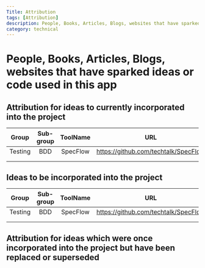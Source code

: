 ```yaml
---
Title: Attribution
tags: [Attribution]
description: People, Books, Articles, Blogs, websites that have sparked ideas or contributed code used in these repositories
category: technical
---
```



<H1> People, Books, Articles, Blogs, websites that have sparked ideas or code used in this app

<H2> Attribution for ideas to currently incorporated into the project

|  Group  | Sub-group | ToolName |                  URL                 | NuGet                                    | Date Added | ByWhom |
|:-------:|:---------:|:--------:|:------------------------------------:|------------------------------------------|:----------:|--------|
| Testing | BDD       | SpecFlow | https://github.com/techtalk/SpecFlow | https://www.nuget.org/packages/SpecFlow/ | 06/17/2018 | WGH    |
|         |           |          |                                      |                                          |            |        |
|         |           |          |                                      |                                          |            |        |

<H2> Ideas to be incorporated into the project

|  Group  | Sub-group | ToolName |                  URL                 | NuGet                                    | Date Added | ByWhom |
|:-------:|:---------:|:--------:|:------------------------------------:|------------------------------------------|:----------:|--------|
| Testing | BDD       | SpecFlow | https://github.com/techtalk/SpecFlow | https://www.nuget.org/packages/SpecFlow/ | 06/17/2018 | WGH    |
|         |           |          |                                      |                                          |            |        |
|         |           |          |                                      |                                          |            |        |

<H2> Attribution for ideas which were once incorporated into the project but have been replaced or superseded


